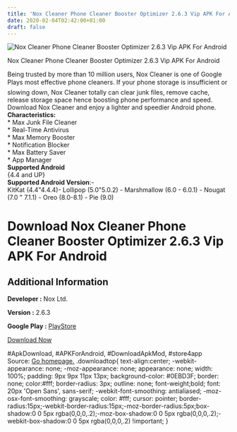 ```yaml
---
title: 'Nox Cleaner Phone Cleaner Booster Optimizer 2.6.3 Vip APK For Android'
date: 2020-02-04T02:42:00+01:00
draft: false
---
```


![Nox Cleaner Phone Cleaner Booster Optimizer 2.6.3 Vip APK For Android](https://i2.wp.com/apkhome.net/wp-content/uploads/2020/02/Nox-Cleaner-Phone-Cleaner-Booster-Optimizer-2.6.3-Vip.png "Nox Cleaner Phone Cleaner Booster Optimizer 2.6.3 Vip APK For Android")

  

Nox Cleaner Phone Cleaner Booster Optimizer 2.6.3 Vip APK For Android

Being trusted by more than 10 million users, Nox Cleaner is one of Google Plays most effective phone cleaners. If your phone storage is insufficient or slowing down, Nox Cleaner totally can clear junk files, remove cache, release storage space hence boosting phone performance and speed. Download Nox Cleaner and enjoy a lighter and speedier Android phone.  
**Characteristics:**  
\* Max Junk File Cleaner  
\* Real-Time Antivirus  
\* Max Memory Booster  
\* Notification Blocker  
\* Max Battery Saver  
\* App Manager  
**Supported Android**  
{4.4 and UP}  
**Supported Android Version**:-  
KitKat (4.4"4.4.4)- Lollipop (5.0"5.0.2) - Marshmallow (6.0 - 6.0.1) - Nougat (7.0 " 7.1.1) - Oreo (8.0-8.1) - Pie (9.0)

Download Nox Cleaner Phone Cleaner Booster Optimizer 2.6.3 Vip APK For Android
==============================================================================

Additional Information
----------------------

**Developer :** Nox Ltd.

**Version :** 2.6.3

**Google Play :** [PlayStore](https://play.google.com/store/apps/details?id=com.noxgroup.app.cleaner)

  

[Download Now](https://store4app.co/post/nox-cleaner-phone-cleaner-booster-optimizer-2-6-3-vip-apk-for-android_1580757045)

  
#ApkDownload, #APKForAndroid, #DownloadApkMod, #store4app  
Source: [Go homepage.](https://store4app.co/post/nox-cleaner-phone-cleaner-booster-optimizer-2-6-3-vip-apk-for-android_1580757045) .downloadtop{ text-align:center; -webkit-appearance: none; -moz-appearance: none; appearance: none; width: 100%; padding: 9px 9px 11px 13px; background-color: #0EBD3F; border: none; color:#fff; border-radius: 3px; outline: none; font-weight;bold; font: 20px 'Open Sans', sans-serif; -webkit-font-smoothing: antialiased; -moz-osx-font-smoothing: grayscale; color: #fff; cursor: pointer; border-radius:15px;-webkit-border-radius:15px;-moz-border-radius:5px;box-shadow:0 0 5px rgba(0,0,0,.2);-moz-box-shadow:0 0 5px rgba(0,0,0,.2);-webkit-box-shadow:0 0 5px rgba(0,0,0,.2) !important; }